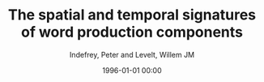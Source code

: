 ---
layout: post
title: The spatial and temporal signatures of word production components

date: 1996-01-01 00:00
author: Indefrey, Peter and Levelt, Willem JM
journal: Cognition

year: 2004
---